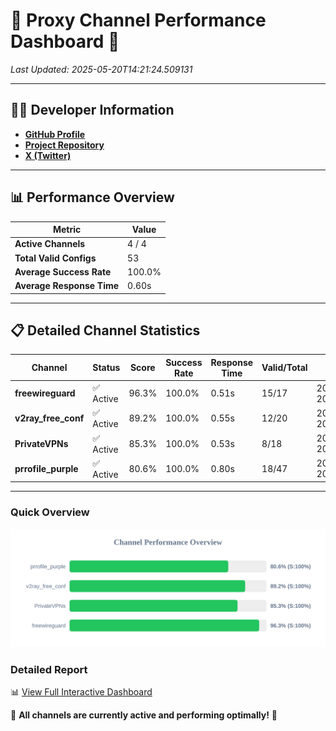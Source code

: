 # 🌟 Proxy Channel Performance Dashboard 🌟

_Last Updated: 2025-05-20T14:21:24.509131_

---

## 👩‍💻 Developer Information

- **[GitHub Profile](https://github.com/4n0nymou3)**  
- **[Project Repository](https://github.com/4n0nymou3/multi-proxy-config-fetcher)**  
- **[X (Twitter)](https://x.com/4n0nymou3)**  

---

## 📊 Performance Overview

| Metric                | Value       |
|-----------------------|-------------|
| **Active Channels**   | 4 / 4       |
| **Total Valid Configs** | 53          |
| **Average Success Rate** | 100.0%      |
| **Average Response Time** | 0.60s       |

---

## 📋 Detailed Channel Statistics

| Channel          | Status     | Score  | Success Rate | Response Time | Valid/Total | Last Success               |
|------------------|------------|--------|--------------|---------------|-------------|----------------------------|
| **freewireguard**  | ✅ Active  | 96.3%  | 100.0% | 0.51s         | 15/17       | 2025-05-20T14:21:24.507469 |
| **v2ray_free_conf**  | ✅ Active  | 89.2%  | 100.0% | 0.55s         | 12/20       | 2025-05-20T14:21:23.402511 |
| **PrivateVPNs**  | ✅ Active  | 85.3%  | 100.0% | 0.53s         | 8/18       | 2025-05-20T14:21:23.969632 |
| **prrofile_purple**  | ✅ Active  | 80.6%  | 100.0% | 0.80s         | 18/47       | 2025-05-20T14:21:22.794621 |

---

### Quick Overview
<div align="center">
  <a href="https://raw.githubusercontent.com/nullluser/NullRepo/refs/heads/main/assets/channel_stats_chart.svg">
    <img src="https://raw.githubusercontent.com/nullluser/NullRepo/refs/heads/main/assets/channel_stats_chart.svg" alt="Source Performance Statistics" width="800">
  </a>
</div>

### Detailed Report
📊 [View Full Interactive Dashboard](https://htmlpreview.github.io/?https://github.com/nullluser/NullRepo/blob/main/assets/performance_report.html)

🎉 **All channels are currently active and performing optimally!** 🎉
